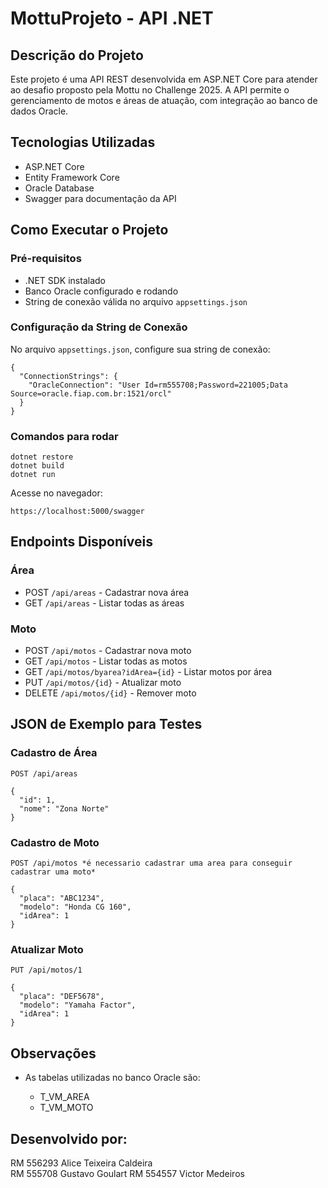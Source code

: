 
# MottuProjeto - API .NET

## Descrição do Projeto

Este projeto é uma API REST desenvolvida em ASP.NET Core para atender ao desafio proposto pela Mottu no Challenge 2025. A API permite o gerenciamento de motos e áreas de atuação, com integração ao banco de dados Oracle.

## Tecnologias Utilizadas

- ASP.NET Core
- Entity Framework Core
- Oracle Database
- Swagger para documentação da API

## Como Executar o Projeto

### Pré-requisitos

- .NET SDK instalado
- Banco Oracle configurado e rodando
- String de conexão válida no arquivo `appsettings.json`

### Configuração da String de Conexão

No arquivo `appsettings.json`, configure sua string de conexão:

```
{
  "ConnectionStrings": {
    "OracleConnection": "User Id=rm555708;Password=221005;Data Source=oracle.fiap.com.br:1521/orcl"
  }
}
```

### Comandos para rodar

```
dotnet restore
dotnet build
dotnet run
```

Acesse no navegador:

```
https://localhost:5000/swagger
```

## Endpoints Disponíveis

### Área

- POST `/api/areas` - Cadastrar nova área
- GET `/api/areas` - Listar todas as áreas

### Moto

- POST `/api/motos` - Cadastrar nova moto
- GET `/api/motos` - Listar todas as motos
- GET `/api/motos/byarea?idArea={id}` - Listar motos por área
- PUT `/api/motos/{id}` - Atualizar moto
- DELETE `/api/motos/{id}` - Remover moto

## JSON de Exemplo para Testes

### Cadastro de Área

```
POST /api/areas

{
  "id": 1,
  "nome": "Zona Norte"
}
```

### Cadastro de Moto

```
POST /api/motos *é necessario cadastrar uma area para conseguir cadastrar uma moto*

{
  "placa": "ABC1234",
  "modelo": "Honda CG 160",
  "idArea": 1
}
```

### Atualizar Moto

```
PUT /api/motos/1

{
  "placa": "DEF5678",
  "modelo": "Yamaha Factor",
  "idArea": 1
}
```

## Observações

- As tabelas utilizadas no banco Oracle são:

  - T_VM_AREA
  - T_VM_MOTO


##  Desenvolvido por:
RM 556293 Alice Teixeira Caldeira  
RM 555708 Gustavo Goulart
RM 554557 Victor Medeiros

